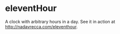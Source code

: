 # eleventHour
A clock with arbitrary hours in a day. See it in action at http://nadavrecca.com/eleventhour.
